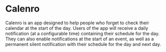 # Calenro

Calenro is an app designed to help people who forget to check their calendar at the start of the day. Users of the app will receive a daily notification (at a configurable time) containing their schedule for the day. They can also enable notifications at the start of an event, as well as a permanent silent notification with their schedule for the day and next day.